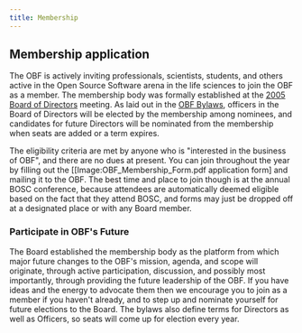 ```yaml
---
title: Membership
---
```


Membership application
----------------------

The OBF is actively inviting professionals, scientists, students, and
others active in the Open Source Software arena in the life sciences to
join the OBF as a member. The membership body was formally established
at the [2005 Board of Directors](Minutes:2005_BOSC_Meeting "wikilink")
meeting. As laid out in the [OBF
Bylaws](http://news.open-bio.org/archives/uploads/OBF-Election-Bylaws-1.pdf),
officers in the Board of Directors will be elected by the membership
among nominees, and candidates for future Directors will be nominated
from the membership when seats are added or a term expires.

The eligibility criteria are met by anyone who is "interested in the
business of OBF", and there are no dues at present. You can join
throughout the year by filling out the
\[\[Image:OBF\_Membership\_Form.pdf application form\] and mailing it to
the OBF. The best time and place to join though is at the annual BOSC
conference, because attendees are automatically deemed eligible based on
the fact that they attend BOSC, and forms may just be dropped off at a
designated place or with any Board member.

### Participate in OBF's Future

The Board established the membership body as the platform from which
major future changes to the OBF's mission, agenda, and scope will
originate, through active participation, discussion, and possibly most
importantly, through providing the future leadership of the OBF. If you
have ideas and the energy to advocate them then we encourage you to join
as a member if you haven't already, and to step up and nominate yourself
for future elections to the Board. The bylaws also define terms for
Directors as well as Officers, so seats will come up for election every
year.
